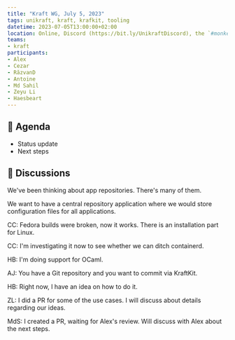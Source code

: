```yaml
---
title: "Kraft WG, July 5, 2023"
tags: unikraft, kraft, krafkit, tooling
datetime: 2023-07-05T13:00:00+02:00
location: Online, Discord (https://bit.ly/UnikraftDiscord), the `#monkey-business` voice channel
teams:
- kraft
participants:
- Alex
- Cezar
- RăzvanD
- Antoine
- Md Sahil
- Zeyu Li
- Haesbeart
---
```


## :dart: Agenda

- Status update
- Next steps

## :closed_book: Discussions

We've been thinking about app repositories.
There's many of them.

We want to have a central repository application where we would store configuration files for all applications.

CC: Fedora builds were broken, now it works.
There is an installation part for Linux.

CC: I'm investigating it now to see whether we can ditch containerd.

HB: I'm doing support for OCaml.

AJ: You have a Git repository and you want to commit via KraftKit.

HB: Right now, I have an idea on how to do it.

ZL: I did a PR for some of the use cases.
I will discuss about details regarding our ideas.

MdS: I created a PR, waiting for Alex's review.
Will discuss with Alex about the next steps.
